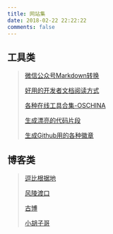 ```yaml
---
title: 网站集
date: 2018-02-22 22:22:22
comments: false
---
```

## 工具类

> [微信公众号Markdown转换](https://betacat.online/md/)
>
> [好用的开发者文档阅读方式](http://devdocs.io/offline)
>
> [各种在线工具合集-OSCHINA](http://tool.oschina.net)
>
> [生成漂亮的代码片段](https://carbon.now.sh)
>
> [生成Github用的各种徽章](http://shields.io/#your-badge)

## 博客类

> [逗比根据地](https://doub.bid)
>
> [风陵渡口](https://thief.one)
>
> [古博](https://www.gubo.org)
>
> [小胡子哥](https://www.barretlee.com/)
